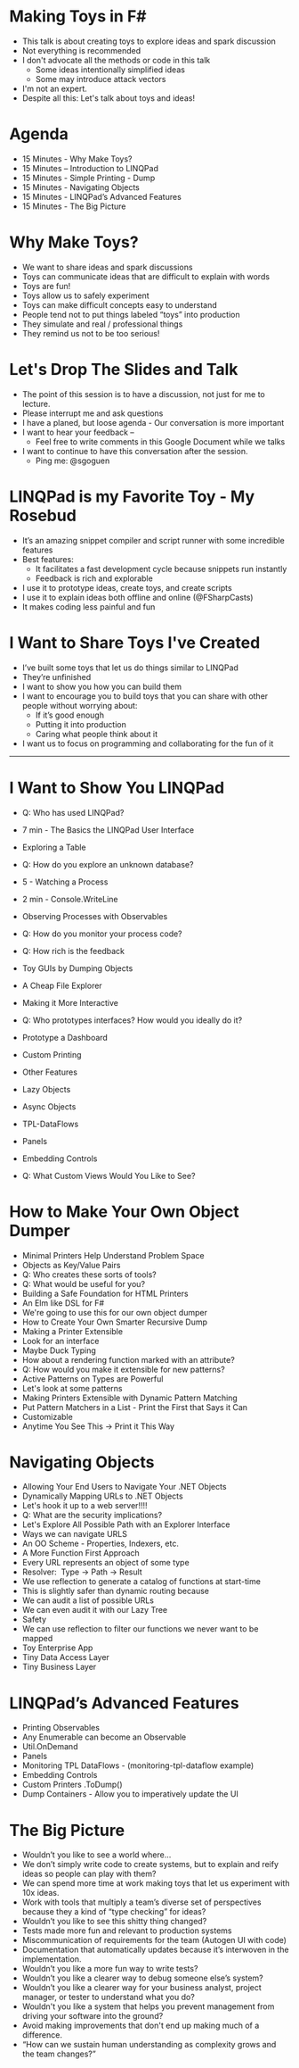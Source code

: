 # Making Toys in F#

* This talk is about creating toys to explore ideas and spark discussion
* Not everything is recommended
* I don't advocate all the methods or code in this talk
  * Some ideas intentionally simplified ideas
  * Some may introduce attack vectors
* I'm not an expert.
* Despite all this:  Let's talk about toys and ideas!

# Agenda

* 15 Minutes - Why Make Toys?
* 15 Minutes – Introduction to LINQPad
* 15 Minutes - Simple Printing - Dump
* 15 Minutes - Navigating Objects
* 15 Minutes - LINQPad’s Advanced Features
* 15 Minutes - The Big Picture

# Why Make Toys?

* We want to share ideas and spark discussions
* Toys can communicate ideas that are difficult to explain with words
* Toys are fun!
* Toys allow us to safely experiment
* Toys can make difficult concepts easy to understand
* People tend not to put things labeled “toys” into production
* They simulate and real / professional things
* They remind us not to be too serious!

# Let's Drop The Slides and Talk

* The point of this session is to have a discussion, not just for me to lecture.
* Please interrupt me and ask questions
* I have a planed, but loose agenda - Our conversation is more important
* I want to hear your feedback – 
  * Feel free to write comments in this Google Document while we talks
* I want to continue to have this conversation after the session.
  * Ping me:  @sgoguen
  
# LINQPad is my Favorite Toy - My Rosebud

* It’s an amazing snippet compiler and script runner with some incredible features
* Best features:
  * It facilitates a fast development cycle because snippets run instantly
  * Feedback is rich and explorable
* I use it to prototype ideas, create toys, and create scripts
* I use it to explain ideas both offline and online (@FSharpCasts)
* It makes coding less painful and fun

# I Want to Share Toys I've Created

* I’ve built some toys that let us do things similar to LINQPad
* They’re unfinished
* I want to show you how you can build them
* I want to encourage you to build toys that you can share with other people without worrying about:
  * If it’s good enough
  * Putting it into production
  * Caring what people think about it
* I want us to focus on programming and collaborating for the fun of it


------------------------------------------------------


# I Want to Show You LINQPad

* Q: Who has used LINQPad?
* 7 min - The Basics the LINQPad User Interface
 * Exploring a Table 
 * Q: How do you explore an unknown database?
 
* 5 - Watching a Process
 * 2 min - Console.WriteLine
 * Observing Processes with Observables
 * Q:  How do you monitor your process code?
 * Q:  How rich is the feedback
 
* Toy GUIs by Dumping Objects
 * A Cheap File Explorer
 * Making it More Interactive
 * Q: Who prototypes interfaces?  How would you ideally do it?
 * Prototype a Dashboard
  * Custom Printing
  
* Other Features
 * Lazy Objects
 * Async Objects
 * TPL-DataFlows
 * Panels
 * Embedding Controls
 * Q: What Custom Views Would You Like to See?
 
# How to Make Your Own Object Dumper
* Minimal Printers Help Understand Problem Space
 * Objects as Key/Value Pairs
 * Q:  Who creates these sorts of tools?
 * Q:  What would be useful for you?
* Building a Safe Foundation for HTML Printers
 * An Elm like DSL for F#
 * We're going to use this for our own object dumper
* How to Create Your Own Smarter Recursive Dump
 * Making a Printer Extensible
  * Look for an interface
  * Maybe Duck Typing
  * How about a rendering function marked with an attribute?
  * Q:  How would you make it extensible for new patterns?
 * Active Patterns on Types are Powerful
  * Let's look at some patterns
 * Making Printers Extensible with Dynamic Pattern Matching
  * Put Pattern Matchers in a List - Print the First that Says it Can
* Customizable
* Anytime You See This → Print it This Way

# Navigating Objects
* Allowing Your End Users to Navigate Your .NET Objects
 * Dynamically Mapping URLs to .NET Objects
 * Let's hook it up to a web server!!!!
 * Q:  What are the security implications?
* Let's Explore All Possible Path with an Explorer Interface
* Ways we can navigate URLS
 * An OO Scheme - Properties, Indexers, etc.
 * A More Function First Approach
  * Every URL represents an object of some type
  * Resolver:  Type → Path → Result
  * We use reflection to generate a catalog of functions at start-time
   * This is slightly safer than dynamic routing because
   * We can audit a list of possible URLs
   * We can even audit it with our Lazy Tree
 * Safety
  * We can use reflection to filter our functions we never want to be mapped
* Toy Enterprise App
 * Tiny Data Access Layer
 * Tiny Business Layer
 
# LINQPad’s Advanced Features
* Printing Observables
 * Any Enumerable can become an Observable
* Util.OnDemand
* Panels
* Monitoring TPL DataFlows - (monitoring-tpl-dataflow example)
* Embedding Controls
* Custom Printers .ToDump()
* Dump Containers - Allow you to imperatively update the UI


# The Big Picture
* Wouldn’t you like to see a world where…
 * We don’t simply write code to create systems, but to explain and reify ideas so people can play with them?
 * We can spend more time at work making toys that let us experiment with 10x ideas.
 * Work with tools that multiply a team’s diverse set of perspectives because they a kind of “type checking” for ideas?
* Wouldn’t you like to see this shitty thing changed?
 * Tests made more fun and relevant to production systems
 * Miscommunication of requirements for the team (Autogen UI with code)
 * Documentation that automatically updates because it’s interwoven in the implementation.
* Wouldn’t you like a more fun way to write tests?
* Wouldn’t you like a clearer way to debug someone else’s system?
* Wouldn’t you like a clearer way for your business analyst, project manager, or tester to understand what you do?
* Wouldn't you like a system that helps you prevent management from driving your software into the ground?
* Avoid making improvements that don't end up making much of a difference.
* “How can we sustain human understanding as complexity grows and the team changes?”


